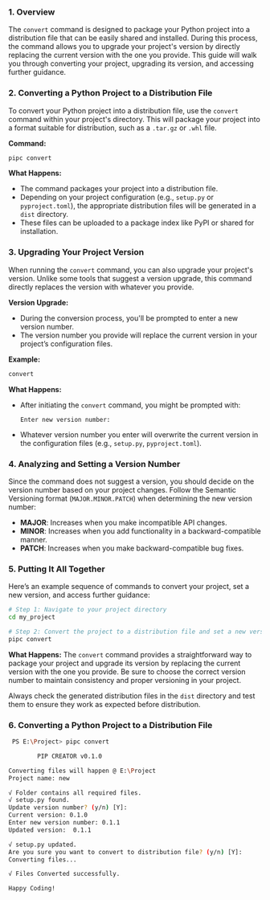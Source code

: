 ### 1. **Overview**
The `convert` command is designed to package your Python project into a distribution file that can be easily shared and installed. During this process, the command allows you to upgrade your project's version by directly replacing the current version with the one you provide. This guide will walk you through converting your project, upgrading its version, and accessing further guidance.

### 2. **Converting a Python Project to a Distribution File**
To convert your Python project into a distribution file, use the `convert` command within your project's directory. This will package your project into a format suitable for distribution, such as a `.tar.gz` or `.whl` file.

**Command:**
```bash
pipc convert
```

**What Happens:**
- The command packages your project into a distribution file.
- Depending on your project configuration (e.g., `setup.py` or `pyproject.toml`), the appropriate distribution files will be generated in a `dist` directory.
- These files can be uploaded to a package index like PyPI or shared for installation.

### 3. **Upgrading Your Project Version**
When running the `convert` command, you can also upgrade your project's version. Unlike some tools that suggest a version upgrade, this command directly replaces the version with whatever you provide.

**Version Upgrade:**
- During the conversion process, you'll be prompted to enter a new version number.
- The version number you provide will replace the current version in your project’s configuration files.

**Example:**
```bash
convert
```

**What Happens:**
- After initiating the `convert` command, you might be prompted with:
  ```
  Enter new version number: 
  ```
- Whatever version number you enter will overwrite the current version in the configuration files (e.g., `setup.py`, `pyproject.toml`).

### 4. **Analyzing and Setting a Version Number**
Since the command does not suggest a version, you should decide on the version number based on your project changes. Follow the Semantic Versioning format (`MAJOR.MINOR.PATCH`) when determining the new version number:
- **MAJOR**: Increases when you make incompatible API changes.
- **MINOR**: Increases when you add functionality in a backward-compatible manner.
- **PATCH**: Increases when you make backward-compatible bug fixes.

### 5. **Putting It All Together**
Here’s an example sequence of commands to convert your project, set a new version, and access further guidance:

```bash
# Step 1: Navigate to your project directory
cd my_project

# Step 2: Convert the project to a distribution file and set a new version
pipc convert
```

**What Happens:**
The `convert` command provides a straightforward way to package your project and upgrade its version by replacing the current version with the one you provide. Be sure to choose the correct version number to maintain consistency and proper versioning in your project.

Always check the generated distribution files in the `dist` directory and test them to ensure they work as expected before distribution.

### 6. **Converting a Python Project to a Distribution File**

```bash
 PS E:\Project> pipc convert

        PIP CREATOR v0.1.0

Converting files will happen @ E:\Project
Project name: new

√ Folder contains all required files.
√ setup.py found.
Update version number? (y/n) [Y]:  
Current version: 0.1.0    
Enter new version number: 0.1.1
Updated version:  0.1.1

√ setup.py updated.
Are you sure you want to convert to distribution file? (y/n) [Y]: 
Converting files...

√ Files Converted successfully.

Happy Coding!
```